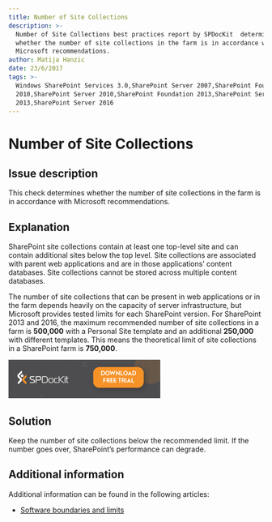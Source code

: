 ```yaml
---
title: Number of Site Collections
description: >-
  Number of Site Collections best practices report by SPDocKit  determines
  whether the number of site collections in the farm is in accordance with
  Microsoft recommendations.
author: Matija Hanzic
date: 23/6/2017
tags: >-
  Windows SharePoint Services 3.0,SharePoint Server 2007,SharePoint Foundation
  2010,SharePoint Server 2010,SharePoint Foundation 2013,SharePoint Server
  2013,SharePoint Server 2016
---
```


# Number of Site Collections

## Issue description

This check determines whether the number of site collections in the farm is in accordance with Microsoft recommendations.

## Explanation

SharePoint site collections contain at least one top-level site and can contain additional sites below the top level. Site collections are associated with parent web applications and are in those applications’ content databases. Site collections cannot be stored across multiple content databases.

The number of site collections that can be present in web applications or in the farm depends heavily on the capacity of server infrastructure, but Microsoft provides tested limits for each SharePoint version. For SharePoint 2013 and 2016, the maximum recommended number of site collections in a farm is **500,000** with a Personal Site template and an additional **250,000** with different templates. This means the theoretical limit of site collections in a SharePoint farm is **750,000**.

[![Download SPDocKit](../../../.gitbook/assets/spdockit_download.png)](http://bit.ly/2US0Zna)

## Solution

Keep the number of site collections below the recommended limit. If the number goes over, SharePoint’s performance can degrade.

## Additional information

Additional information can be found in the following articles:

* [Software boundaries and limits](https://technet.microsoft.com/en-us/library/cc262787%28v=office.15%29.aspx?f=255&MSPPError=-2147217396#SiteCollection)

